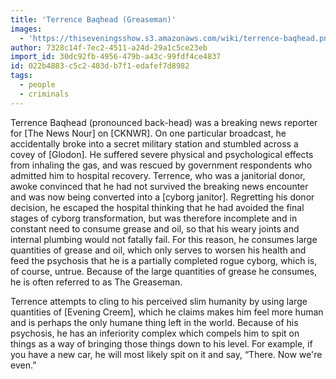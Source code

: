 ```yaml
---
title: 'Terrence Baqhead (Greaseman)'
images:
  - 'https://thiseveningsshow.s3.amazonaws.com/wiki/terrence-baqhead.png'
author: 7328c14f-7ec2-4511-a24d-29a1c5ce23eb
import_id: 30dc92fb-4956-479b-a43c-99fdf4ce4837
id: 022b4883-c5c2-403d-b7f1-edafef7d8982
tags:
  - people
  - criminals
---
```

Terrence Baqhead (pronounced back-head) was a breaking news reporter for [The News Nour] on [CKNWR]. On one particular broadcast, he accidentally broke into a secret military station and stumbled across a covey of [Glodon]. He suffered severe physical and psychological effects from inhaling the gas, and was rescued by government respondents who admitted him to hospital recovery. Terrence, who was a janitorial donor, awoke convinced that he had not survived the breaking news encounter and was now being converted into a [cyborg janitor]. Regretting his donor decision, he escaped the hospital thinking that he had avoided the final stages of cyborg transformation, but was therefore incomplete and in constant need to consume grease and oil, so that his weary joints and internal plumbing would not fatally fail. For this reason, he consumes large quantities of grease and oil, which only serves to worsen his health and feed the psychosis that he is a partially completed rogue cyborg, which is, of course, untrue. Because of the large quantities of grease he consumes, he is often referred to as The Greaseman.

Terrence attempts to cling to his perceived slim humanity by using large quantities of [Evening Creem], which he claims makes him feel more human and is perhaps the only humane thing left in the world. Because of his psychosis, he has an inferiority complex which compels him to spit on things as a way of bringing those things down to his level. For example, if you have a new car, he will most likely spit on it and say, “There. Now we're even.”